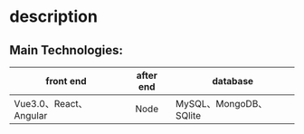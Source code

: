 # description

## Main Technologies:
| front end | after end | database | 
| -- |:--:| -- |
| Vue3.0、React、Angular | Node | MySQL、MongoDB、SQlite | 